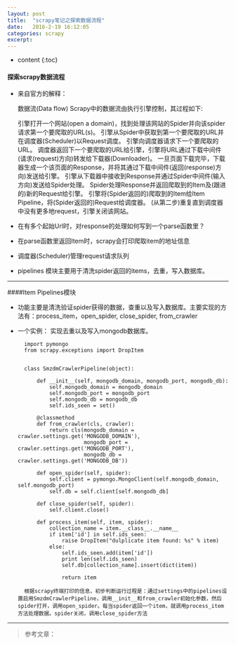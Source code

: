 ```yaml
---
layout: post
title:  "scrapy笔记之探索数据流程"
date:   2016-2-19 16:12:05
categories: scrapy 
excerpt: 
---
```


* content
{:toc}

#### 探索scrapy数据流程

* 来自官方的解释：

    数据流(Data flow)
    Scrapy中的数据流由执行引擎控制，其过程如下:

    引擎打开一个网站(open a domain)，找到处理该网站的Spider并向该spider请求第一个要爬取的URL(s)。
    引擎从Spider中获取到第一个要爬取的URL并在调度器(Scheduler)以Request调度。
    引擎向调度器请求下一个要爬取的URL。
    调度器返回下一个要爬取的URL给引擎，引擎将URL通过下载中间件(请求(request)方向)转发给下载器(Downloader)。
    一旦页面下载完毕，下载器生成一个该页面的Response，并将其通过下载中间件(返回(response)方向)发送给引擎。
    引擎从下载器中接收到Response并通过Spider中间件(输入方向)发送给Spider处理。
    Spider处理Response并返回爬取到的Item及(跟进的)新的Request给引擎。
    引擎将(Spider返回的)爬取到的Item给Item Pipeline，将(Spider返回的)Request给调度器。
    (从第二步)重复直到调度器中没有更多地request，引擎关闭该网站。
        
* 在有多个起始Url时，对response的处理如何写到一个parse函数里？

* 在parse函数里返回Item时，scrapy会打印爬取item的地址信息

* 调度器(Scheduler)管理request请求队列

* pipelines 模块主要用于清洗spider返回的items，去重，写入数据库。

---

####Item Pipelines模块

* 功能主要是清洗验证spider获得的数据，查重以及写入数据库。主要实现的方法有：process_item，open_spider, close_spider, from_crawler

* 一个实例：
        实现去重以及写入mongodb数据库。
        

        import pymongo
        from scrapy.exceptions import DropItem


        class SmzdmCrawlerPipeline(object):
            
            def __init__(self, mongodb_domain, mongodb_port, mongodb_db):
                self.mongodb_domain = mongodb_domain
                self.mongodb_port = mongodb_port
                self.mongodb_db = mongodb_db
                self.ids_seen = set()
            
            @classmethod
            def from_crawler(cls, crawler):
                return cls(mongodb_domain = crawler.settings.get('MONGODB_DOMAIN'),
                           mongodb_port = crawler.settings.get('MONGODB_PORT'),
                           mongodb_db = crawler.settings.get('MONGODB_DB'))
                
            def open_spider(self, spider):
                self.client = pymongo.MongoClient(self.mongodb_domain, self.mongodb_port)
                self.db = self.client[self.mongodb_db]
            
            def close_spider(self, spider):
                self.client.close()
                        
            def process_item(self, item, spider):
                collection_name = item.__class__.__name__
                if item['id'] in self.ids_seen:
                    raise DropItem("dulplicate item found: %s" % item)
                else:
                    self.ids_seen.add(item['id'])
                    print len(self.ids_seen)
                    self.db[collection_name].insert(dict(item))
                
                    return item
                    
        根据scrapy终端打印的信息，初步判断运行过程是：通过settings中的pipelines设置启用SmzdmCrawlerPipeline，调用__init__和from_crawler初始化参数，然后spider打开，调用open_spider。每当spider返回一个item，就调用process_item方法处理数据。spider关闭，调用close_spider方法
        
---

> 参考文章：